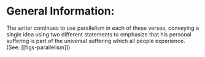 # General Information:

The writer continues to use parallelism in each of these verses, conveying a single idea using two different statements to emphasize that his personal suffering is part of the universal suffering which all people experience. (See: [[figs-parallelism]])